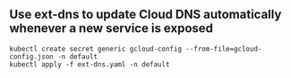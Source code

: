 ## Use ext-dns to update Cloud DNS automatically whenever a new service is exposed
```
kubectl create secret generic gcloud-config --from-file=gcloud-config.json -n default
kubectl apply -f ext-dns.yaml -n default
```